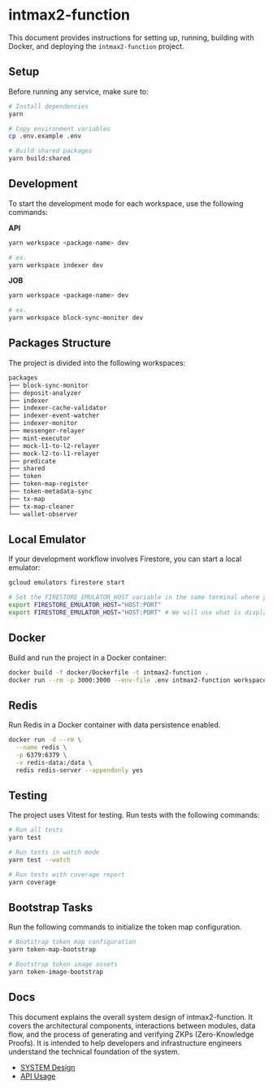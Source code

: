 # intmax2-function

This document provides instructions for setting up, running, building with Docker, and deploying the `intmax2-function` project.

## Setup

Before running any service, make sure to:

```sh
# Install dependencies
yarn

# Copy environment variables
cp .env.example .env

# Build shared packages
yarn build:shared
```

## Development

To start the development mode for each workspace, use the following commands:

**API**

```bash
yarn workspace <package-name> dev

# ex.
yarn workspace indexer dev
```

**JOB**

```bash
yarn workspace <package-name> dev

# ex.
yarn workspace block-sync-monitor dev
```

## Packages Structure

The project is divided into the following workspaces:

```sh
packages
├── block-sync-monitor
├── deposit-analyzer
├── indexer
├── indexer-cache-validator
├── indexer-event-watcher
├── indexer-monitor
├── messenger-relayer
├── mint-executor
├── mock-l1-to-l2-relayer
├── mock-l2-to-l1-relayer
├── predicate
├── shared
├── token
├── token-map-register
├── token-metadata-sync
├── tx-map
├── tx-map-cleaner
└── wallet-observer
```

## Local Emulator

If your development workflow involves Firestore, you can start a local emulator:

```sh
gcloud emulators firestore start

# Set the FIRESTORE_EMULATOR_HOST variable in the same terminal where you will run your application.
export FIRESTORE_EMULATOR_HOST="HOST:PORT"
export FIRESTORE_EMULATOR_HOST="HOST:PORT" # We will use what is displayed in the console.
```

## Docker

Build and run the project in a Docker container:

```sh
docker build -f docker/Dockerfile -t intmax2-function .
docker run --rm -p 3000:3000 --env-file .env intmax2-function workspace token start
```

## Redis

Run Redis in a Docker container with data persistence enabled.

```sh
docker run -d --rm \
  --name redis \
  -p 6379:6379 \
  -v redis-data:/data \
  redis redis-server --appendonly yes
```

## Testing

The project uses Vitest for testing. Run tests with the following commands:

```sh
# Run all tests
yarn test

# Run tests in watch mode
yarn test --watch

# Run tests with coverage report
yarn coverage
```

## Bootstrap Tasks

Run the following commands to initialize the token map configuration.

```sh
# Bootstrap token map configuration
yarn token-map-bootstrap

# Bootstrap token image assets
yarn token-image-bootstrap
```

## Docs

This document explains the overall system design of intmax2-function. It covers the architectural components, interactions between modules, data flow, and the process of generating and verifying ZKPs (Zero-Knowledge Proofs). It is intended to help developers and infrastructure engineers understand the technical foundation of the system.

- [SYSTEM Design](./docs/SYSTEM_DESIGN.md)
- [API Usage](./docs/API.md)